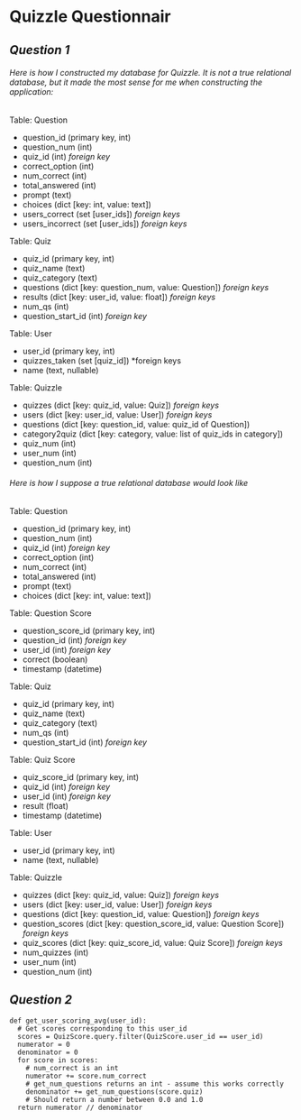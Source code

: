 # Quizzle Questionnair

## *Question 1*

###### *Here is how I constructed my database for Quizzle. It is not a true relational database, but it made the most sense for me when constructing the application:*

Table: Question
* question_id (primary key, int)
* question_num (int)
* quiz_id (int) *foreign key*
* correct_option (int)
* num_correct (int)
* total_answered (int)
* prompt (text)
* choices (dict [key: int, value: text])
* users_correct (set [user_ids]) *foreign keys*
* users_incorrect (set [user_ids]) *foreign keys*

Table: Quiz
* quiz_id (primary key, int)
* quiz_name (text)
* quiz_category (text)
* questions (dict [key: question_num, value: Question]) *foreign keys*
* results (dict [key: user_id, value: float]) *foreign keys*
* num_qs (int)
* question_start_id (int) *foreign key*

Table: User
* user_id (primary key, int)
* quizzes_taken (set [quiz_id]) *foreign keys
* name (text, nullable)

Table: Quizzle
* quizzes (dict [key: quiz_id, value: Quiz]) *foreign keys*
* users (dict [key: user_id, value: User]) *foreign keys*
* questions (dict [key: question_id, value: quiz_id of Question])
* category2quiz (dict [key: category, value: list of quiz_ids in category])
* quiz_num (int)
* user_num (int)
* question_num (int)

###### *Here is how I suppose a true relational database would look like*

Table: Question
* question_id (primary key, int)
* question_num (int)
* quiz_id (int) *foreign key*
* correct_option (int)
* num_correct (int)
* total_answered (int)
* prompt (text)
* choices (dict [key: int, value: text])

Table: Question Score
* question_score_id (primary key, int)
* question_id (int) *foreign key*
* user_id (int) *foreign key*
* correct (boolean)
* timestamp (datetime)


Table: Quiz
* quiz_id (primary key, int)
* quiz_name (text)
* quiz_category (text)
* num_qs (int)
* question_start_id (int) *foreign key*

Table: Quiz Score
* quiz_score_id (primary key, int)
* quiz_id (int) *foreign key*
* user_id (int) *foreign key*
* result (float)
* timestamp (datetime)

Table: User
* user_id (primary key, int)
* name (text, nullable)

Table: Quizzle
* quizzes (dict [key: quiz_id, value: Quiz]) *foreign keys*
* users (dict [key: user_id, value: User]) *foreign keys*
* questions (dict [key: question_id, value: Question]) *foreign keys*
* question_scores (dict [key: question_score_id, value: Question Score]) *foreign keys*
* quiz_scores (dict [key: quiz_score_id, value: Quiz Score]) *foreign keys*
* num_quizzes (int)
* user_num (int)
* question_num (int)

## *Question 2*

```
def get_user_scoring_avg(user_id):
  # Get scores corresponding to this user_id
  scores = QuizScore.query.filter(QuizScore.user_id == user_id)
  numerator = 0
  denominator = 0
  for score in scores:
    # num_correct is an int
    numerator += score.num_correct
    # get_num_questions returns an int - assume this works correctly
    denominator += get_num_questions(score.quiz)
    # Should return a number between 0.0 and 1.0
  return numerator // denominator
```


